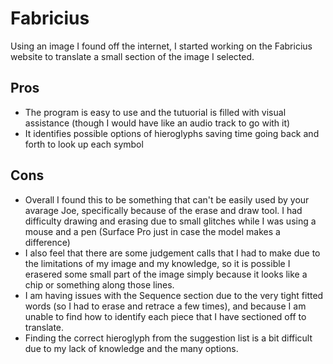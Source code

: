 # Fabricius 
Using an image I found off the internet, I started working on the Fabricius website to translate a small section of the image I selected.

## Pros
- The program is easy to use and the tutuorial is filled with visual assistance (though I would have like an audio track to go with it)
- It identifies possible options of hieroglyphs saving time going back and forth to look up each symbol


## Cons
- Overall I found this to be something that can't be easily used by your avarage Joe, specifically because of the erase and draw tool. I had difficulty drawing and erasing due to small glitches while I was using a mouse and a pen (Surface Pro just in case the model makes a difference)
- I also feel that there are some judgement calls that I had to make due to the limitations of my image and my knowledge, so it is possible I erasered some small part of the image simply because it looks like a chip or something along those lines.
- I am having issues with the Sequence section due to the very tight fitted words (so I had to erase and retrace a few times), and because I am unable to find how to identify each piece that I have sectioned off to translate. 
- Finding the correct hieroglyph from the suggestion list is a bit difficult due to my lack of knowledge and the many options.
